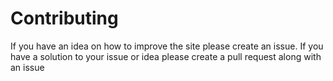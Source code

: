 # Contributing

If you have an idea on how to improve the site please create an issue.
If you have a solution to your issue or idea please create a pull request along with an issue
